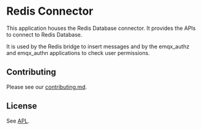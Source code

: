 # Redis Connector

This application houses the Redis Database connector.
It provides the APIs to connect to Redis Database.

It is used by the Redis bridge to insert messages and by the emqx_authz and
emqx_authn applications to check user permissions.

## Contributing

Please see our [contributing.md](../../CONTRIBUTING.md).

## License

See [APL](../../APL.txt).
